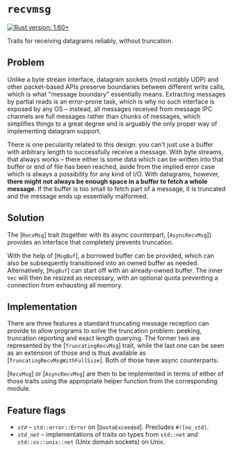 # `recvmsg`

[![Rust version: 1.60+](https://img.shields.io/badge/rust%20version-1.60+-orange)](https://blog.rust-lang.org/2021/10/21/Rust-1.60.0.html)

Traits for receiving datagrams reliably, without truncation.

## Problem
Unlike a byte stream interface, datagram sockets (most notably UDP) and other packet-based APIs
preserve boundaries between different write calls, which is what "message boundary" essentially
means. Extracting messages by partial reads is an error-prone task, which is why no such
interface is exposed by any OS – instead, all messages received from message IPC channels are
full messages rather than chunks of messages, which simplifies things to a great degree and is
arguably the only proper way of implementing datagram support.

There is one pecularity related to this design: you can't just use a buffer with arbitrary
length to successfully receive a message. With byte streams, that always works – there either is
some data which can be written into that buffer or end of file has been reached, aside from the
implied error case which is always a possibility for any kind of I/O. With datagrams,
however, **there might not always be enough space in a buffer to fetch a whole message**. If the
buffer is too small to fetch part of a message, it is truncated and the message ends up
essentially malformed.

## Solution
The [`RecvMsg`] trait (together with its async counterpart, [`AsyncRecvMsg`]) provides an
interface that completely prevents truncation.

With the help of [`MsgBuf`], a borrowed buffer can be provided, which can also be subsequently
transitioned into an owned buffer as needed. Alternatively, [`MsgBuf`] can start off with an
already-owned buffer. The inner `Vec` will then be resized as necessary, with an optional quota
preventing a connection from exhausting all memory.

## Implementation
There are three features a standard truncating message reception can provide to allow programs
to solve the truncation problem: peeking, truncation reporting and exact length querying. The
former two are represented by the [`TruncatingRecvMsg`] trait, while the last one can be seen as
an extension of those and is thus available as [`TruncatingRecvMsgWithFullSize`]. Both of those
have async counterparts.

[`RecvMsg`] or [`AsyncRecvMsg`] are then to be implemented in terms of either of those traits
using the appropriate helper function from the corresponding module.

## Feature flags
- *`std`* – `std::error::Error` on [`QuotaExceeded`]. Precludes `#![no_std]`.
- *`std_net`* – implementations of traits on types from `std::net` and `std::os::unix::net`
  (Unix domain sockets) on Unix.
